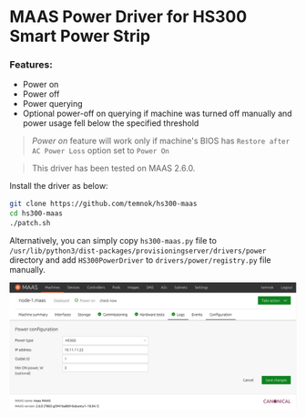 # MAAS Power Driver for HS300 Smart Power Strip

### Features:
* Power on
* Power off
* Power querying
* Optional power-off on querying if machine was turned off manually
  and power usage fell below the specified threshold

> _Power on_ feature will work only if machine's BIOS has `Restore after AC Power Loss` option set to `Power On`

> This driver has been tested on MAAS 2.6.0.

Install the driver as below:
```sh
git clone https://github.com/temnok/hs300-maas
cd hs300-maas
./patch.sh
```

Alternatively, you can simply copy `hs300-maas.py` file to `/usr/lib/python3/dist-packages/provisioningserver/drivers/power`
directory and add `HS300PowerDriver` to `drivers/power/registry.py` file manually.

![Screenshot](README.png)
